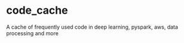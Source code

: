 # code_cache
A cache of frequently used code in deep learning, pyspark, aws, data processing and more
